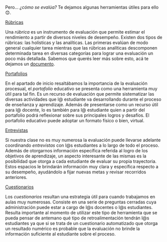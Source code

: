 Pero... _¿cómo se evalúa?_ Te dejamos algunas herramientas útiles para ello :blush:.

<div class="panel-group" id="accordion">
  <div class="panel panel-default" style="width: 100%;">
    <div class="panel-heading">
      <a data-toggle="collapse" data-parent="#accordion" href="#collapseOne">
        Rúbricas
      </a>
    </div>
    <div id="collapseOne" class="in panel-collapse collapse">
      <div class="panel-body">
        <p>Una <em>rúbrica</em> es un instrumento de evaluación que permite estimar el rendimiento a partir de diversos niveles de desempeño. Existen dos tipos de rúbricas: las holísticas y las analíticas. Las primeras evalúan de modo general cualquier tarea mientras que las rúbricas analíticas descomponen determinada tarea en diversas categorías para lograr una evaluación un poco más detallada. Sabemos que querés leer más sobre esto, acá te dejamos un <a href="http://www.ub.edu/ice/sites/default/files/docs/qdu/26cuaderno.pdf" target="_blank">documento</a>.</p>
      </div>
    </div>
  </div>
    
  <div class="panel panel-default" style="width: 100%;">
    <div class="panel-heading">
      <a data-toggle="collapse" data-parent="#accordion" href="#collapseTwo">
        Portafolios
      </a>
    </div>
    <div id="collapseTwo" class="in panel-collapse collapse">
      <div class="panel-body">
        <p>En el apartado de inicio resaltábamos la importancia de la evaluación procesual, el <em>portafolio</em> educativo se presenta como una herramienta muy útil para tal fin. Es un recurso de evaluación que permite sistematizar las diversas actividades que l@ estudiante va desarrollando durante el proceso de enseñanza y aprendizaje. Además de presentarse como un recurso útil para l@ docente, lo es también para l@ estudiante quien a partir del portafolio podrá reflexionar sobre sus principales logros y desafíos. El portafolio educativo puede adoptar un formato físico o bien, virtual.</p>
      </div>
    </div>
  </div>
  
  <div class="panel panel-default" style="width: 100%;">
    <div class="panel-heading">
      <a data-toggle="collapse" data-parent="#accordion" href="#collapseThree">
        Entrevistas
      </a>
    </div>
    <div id="collapseThree" class="in panel-collapse collapse">
      <div class="panel-body">
        <p>Si nuestra clase no es muy numerosa la evaluación puede llevarse adelante coordinando <em>entrevistas</em> con l@s estudiantes a lo largo de todo el proceso. Además de otorgarnos información específica referida al logro de los objetivos de aprendizaje, un aspecto interesante de las mismas es la posibilidad que otorga a cada estudiante de evaluar su propia trayectoria. Estos espacios le brindarán información muy clara y específica respecto a su desempeño, ayudándolo a fijar nuevas metas y revisar recorridos anteriores.</p>
      </div>
    </div>
  </div>
  
  <div class="panel panel-default" style="width: 100%;">
    <div class="panel-heading">
      <a data-toggle="collapse" data-parent="#accordion" href="#collapseFour">
        Cuestionarios
      </a>
    </div>
    <div id="collapseFour" class="in panel-collapse collapse">
      <div class="panel-body">
        <p>Los <em>cuestionarios</em> resultan una estrategia útil para cuando trabajamos en aulas muy numerosas. Consiste en una serie de preguntas cerradas cuya administración puede estar a cargo de l@s docentes o l@s estudiantes. Resulta importante al momento de utilizar este tipo de herramienta que se pueda pensar de antemano qué tipo de retroalimentación tendrán l@s estudiantes ya que si se trata de un cuestionario automatizado que otorga un resultado numérico es probable que la evaluación no brinde la información suficiente al estudiante sobre el proceso.</p>
      </div>
    </div>
  </div>
</div>